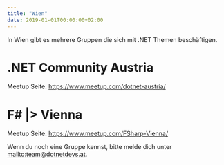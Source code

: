 ```yaml
---
title: "Wien"
date: 2019-01-01T00:00:00+02:00
---
```


In Wien gibt es mehrere Gruppen die sich mit .NET Themen beschäftigen.

# .NET Community Austria

Meetup Seite: <https://www.meetup.com/dotnet-austria/>

# F# |> Vienna

Meetup Seite: <https://www.meetup.com/FSharp-Vienna/>

Wenn du noch eine Gruppe kennst, bitte melde dich unter <mailto:team@dotnetdevs.at>.